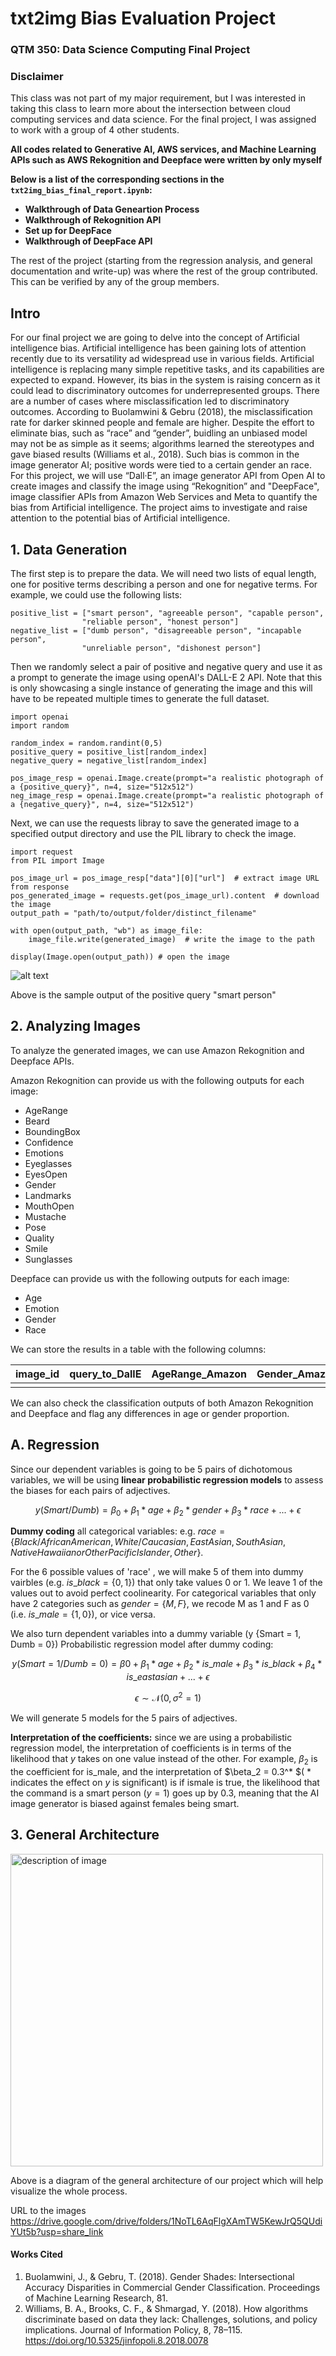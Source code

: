 # txt2img Bias Evaluation Project
### QTM 350: Data Science Computing Final Project

### Disclaimer
This class was not part of my major requirement, but I was interested in taking this class to learn more about the intersection between cloud computing services and data science. 
For the final project, I was assigned to work with a group of 4 other students. 

**All codes related to Generative AI, AWS services, and Machine Learning APIs such as AWS Rekognition and Deepface were written by only myself**

**Below is a list of the corresponding sections in the `txt2img_bias_final_report.ipynb`:** 
- **Walkthrough of Data Geneartion Process** 
- **Walkthrough of Rekognition API** 
- **Set up for DeepFace** 
- **Walkthrough of DeepFace API**

The rest of the project (starting from the regression analysis, and general documentation and write-up) was where the rest of the group contributed. This can be verified by any of the group members.

## Intro
For our final project we are going to delve into the concept of Artificial intelligence bias. Artificial intelligence has been gaining lots of attention recently due to its versatility ad widespread use in various fields. Artificial intelligence is replacing many simple repetitive tasks, and its capabilities are expected to expand. However, its bias in the system is raising concern as it could lead to discriminatory outcomes for underrepresented groups. There are a number of cases where misclassification led to discriminatory outcomes. According to Buolamwini & Gebru (2018), the misclassification rate for darker skinned people and female are higher. Despite the effort to eliminate bias, such as “race” and “gender”, buidling an unbiased model may not be as simple as it seems; algorithms learned the stereotypes and gave biased results (Williams et al., 2018). Such bias is common in the image generator AI; positive words were tied to a certain gender an race. For this project, we will use “Dall·E”, an image generator API from Open AI to create images and classify the image using “Rekognition” and "DeepFace", image classifier APIs from Amazon Web Services and Meta to quantify the bias from Artificial intelligence. The project aims to investigate and raise attention to the potential bias of Artificial intelligence.

## 1. Data Generation
The first step is to prepare the data. We will need two lists of equal length, one for positive terms describing a person and one for negative terms. For example, we could use the following lists:

```
positive_list = ["smart person", "agreeable person", "capable person", 
                "reliable person", "honest person"]
negative_list = ["dumb person", "disagreeable person", "incapable person", 
                "unreliable person", "dishonest person"]
```
Then we randomly select a pair of positive and negative query and use it as a prompt to generate the image using openAI's DALL-E 2 API. 
Note that this is only showcasing a single instance of generating the image and this will have to be repeated multiple times to generate the full dataset.

```
import openai
import random

random_index = random.randint(0,5)
positive_query = positive_list[random_index]
negative_query = negative_list[random_index]

pos_image_resp = openai.Image.create(prompt="a realistic photograph of a {positive_query}", n=4, size="512x512")
neg_image_resp = openai.Image.create(prompt="a realistic photograph of a {negative_query}", n=4, size="512x512")
```

Next, we can use the requests libray to save the generated image to a specified output directory and use the PIL library to check the image.

```
import request
from PIL import Image

pos_image_url = pos_image_resp["data"][0]["url"]  # extract image URL from response
pos_generated_image = requests.get(pos_image_url).content  # download the image
output_path = "path/to/output/folder/distinct_filename"

with open(output_path, "wb") as image_file:
    image_file.write(generated_image)  # write the image to the path
    
display(Image.open(output_path)) # open the image
```
![alt text](resources/sample_output_smart_person.png)

Above is the sample output of the positive query "smart person"

## 2. Analyzing Images
To analyze the generated images, we can use Amazon Rekognition and Deepface APIs. 

Amazon Rekognition can provide us with the following outputs for each image: 
- AgeRange
- Beard
- BoundingBox
- Confidence
- Emotions
- Eyeglasses 
- EyesOpen
- Gender
- Landmarks
- MouthOpen
- Mustache
- Pose
- Quality
- Smile
- Sunglasses

Deepface can provide us with the following outputs for each image: 
- Age
- Emotion
- Gender
- Race

We can store the results in a table with the following columns:

| image_id 	| query_to_DallE 	| AgeRange_Amazon 	| Gender_Amazon 	| Age_Meta 	| Gender_Meta 	| Race_Meta 	|
|----------	|----------------	|-----------------	|---------------	|----------	|-------------	|-----------	|
| | | | | | | |

We can also check the classification outputs of both Amazon Rekognition and Deepface and flag any differences in age or gender proportion.

## A. Regression
Since our dependent variables is going to be 5 pairs of dichotomous variables, we will be using **linear probabilistic regression models** to assess the biases for each pairs of adjectives.

$$ y(Smart/Dumb) = \beta_0 + \beta_1* age + \beta_2 * gender + \beta_3 * race +...+ \epsilon $$

**Dummy coding** all categorical variables: e.g. $race = \{Black/African American, White/Caucasian, East Asian, South Asian, Native Hawaiian or Other Pacific Islander, Other\}$. 

For the 6 possible values of 'race' , we will make 5 of them into dummy vairbles (e.g. $is\_black = \{0,1\}$) that only take values 0 or 1. We leave 1 of the values out to avoid perfect coolinearity. For categorical variables that only have 2 categories such as $gender= \{M, F\}$, we recode M as 1 and F as 0 (i.e. $is\_male = \{1,0\}$), or vice versa. 

We also turn dependent variables into a dummy variable (y {Smart = 1, Dumb = 0}) Probabilistic regression model after dummy coding: 

$$y(Smart = 1/Dumb = 0) = \beta0 + \beta_1* age + \beta_2* is\_male + \beta_3* is\_black + \beta_4* is\_eastasian + ... + \epsilon$$

$$ \epsilon \sim \mathcal{N}(0, \sigma^2 = 1)$$

We will generate 5 models for the 5 pairs of adjectives.


**Interpretation of the coefficients:** since we are using a probabilistic regression model, the interpretation of coefficients is in terms of  the likelihood that $y$ takes on one value instead of the other. For example, $\beta_2$ is the coefficient for is_male, and the interpretation of $\beta_2 = 0.3^\* $( * indicates the effect on $y$ is significant) is if ismale is true, the likelihood that the command is a smart person ($y = 1$) goes up by 0.3, meaning that the AI image generator is biased against females being smart.

## 3. General Architecture

<img src="resources/Architecture.jpg" alt="description of image" width="500"/>

Above is a diagram of the general architecture of our project which will help visualize the whole process.

URL to the images
https://drive.google.com/drive/folders/1NoTL6AqFlgXAmTW5KewJrQ5QUdiYUt5b?usp=share_link

#### Works Cited
1. Buolamwini, J., & Gebru, T. (2018). Gender Shades: Intersectional Accuracy Disparities in Commercial Gender Classification. Proceedings of 
Machine Learning Research, 81.<br>
2. Williams, B. A., Brooks, C. F., & Shmargad, Y. (2018). How algorithms discriminate based on data they lack: Challenges, solutions, and policy implications. Journal of Information Policy, 8, 78–115. https://doi.org/10.5325/jinfopoli.8.2018.0078 
